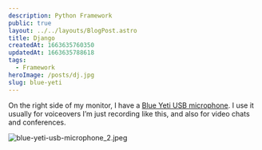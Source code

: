 ```yaml
---
description: Python Framework
public: true
layout: ../../layouts/BlogPost.astro
title: Django
createdAt: 1663635760350
updatedAt: 1663635788618
tags:
  - Framework
heroImage: /posts/dj.jpg
slug: blue-yeti
---
```



On the right side of my monitor, I have a [Blue Yeti USB microphone](https://amzn.to/2LSw1Mb). I use it usually for voiceovers I’m just recording like this, and also for video chats and conferences.

![blue-yeti-usb-microphone_2.jpeg](/posts/blue-yeti_blue-yeti-usb-microphone-2-jpeg.jpg)

